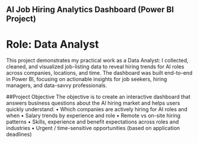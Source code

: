 ## AI Job Hiring Analytics Dashboard (Power BI Project)
# Role: Data Analyst
This project demonstrates my practical work as a Data Analyst: I collected, cleaned, and visualized job-listing data to reveal hiring trends for AI roles across companies, locations, and time. The dashboard was built end-to-end in Power BI, focusing on actionable insights for job seekers, hiring managers, and data-savvy professionals.

##Project Objective
The objective is to create an interactive dashboard that answers business questions about the AI hiring market and helps users quickly understand:
•	Which companies are actively hiring for AI roles and when
•	Salary trends by experience and role
•	Remote vs on-site hiring patterns
•	Skills, experience and benefit expectations across roles and industries
•	Urgent / time-sensitive opportunities (based on application deadlines)
